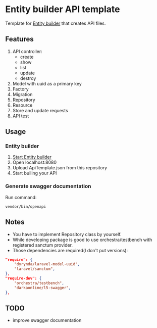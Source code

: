 # Entity builder API template
Template for [Entity builder](https://github.com/GooGee/Entity-Builder) that creates API files.
## Features
1. API controller:
    - create
    - show
    - list
    - update
    - destroy
2. Model with uuid as a primary key
3. Factory
4. Migration
5. Repository
6. Resource
7. Store and update requests
8. API test
## Usage
### Entity builder
1. [Start Entity builder](https://github.com/GooGee/Entity-Builder#project-setup)
2. Open localhost:8080
3. Upload ApiTemplate.json from this repository
4. Start builing your API
### Generate swagger documentation
Run command:
```shell
vendor/bin/openapi
```
## Notes
- You have to implement Repository class by yourself.
- While developing package is good to use orchestra/testbench with registered sanctum provider.
- Those dependencies are required(I don't put versions):
```json
"require": {
    "dyrynda/laravel-model-uuid",
    "laravel/sanctum",
},
"require-dev": {
    "orchestra/testbench",
    "darkaonline/l5-swagger",
},
```
## TODO
- improve swagger documentation 